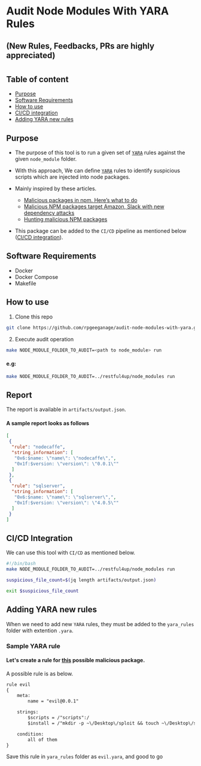 
# Audit Node Modules With YARA Rules
## (New Rules, Feedbacks, PRs are highly appreciated)
#
## Table of content
+ [Purpose](#purpose)
+ [Software Requirements](#software-requirements)
+ [How to use](#how-to-use)
+ [CI/CD integration](#cicd-integration)
+ [Adding YARA new rules](#adding-yara-new-rules)
## Purpose
* The purpose of this tool is to run a given set of [`YARA`](https://yara.readthedocs.io/en/stable/) rules against the given `node_module` folder.
* With this approach, We can define [`YARA`](https://yara.readthedocs.io/en/stable/) rules to identify suspicious scripts which are injected into node packages.
* Mainly inspired by these articles.

  * [Malicious packages in npm. Here’s what to do](https://iamakulov.com/notes/npm-malicious-packages/)
  * [Malicious NPM packages target Amazon, Slack with new dependency attacks](https://www.bleepingcomputer.com/news/security/malicious-npm-packages-target-amazon-slack-with-new-dependency-attacks/)
  * [Hunting malicious NPM packages](https://duo.com/decipher/hunting-malicious-npm-packages)

* This package can be added to the `CI/CD` pipeline as mentioned below ([CI/CD integration](#cicd-integration)).

## Software Requirements
* Docker
* Docker Compose
* Makefile

## How to use
1. Clone this repo
```sh
git clone https://github.com/rpgeeganage/audit-node-modules-with-yara.git
```
2. Execute audit operation
```sh
make NODE_MODULE_FOLDER_TO_AUDIT=<path to node_module> run
```
#### e.g:
```sh
make NODE_MODULE_FOLDER_TO_AUDIT=../restful4up/node_modules run
```
## Report
The report is available in `artifacts/output.json`.

#### A sample report looks as follows
```json
[
 {
  "rule": "nodecaffe",
  "string_information": [
   "0x6:$name: \"name\": \"nodecaffe\",",
   "0x1f:$version: \"version\": \"0.0.1\""
  ]
 },
 {
  "rule": "sqlserver",
  "string_information": [
   "0x6:$name: \"name\": \"sqlserver\",",
   "0x1f:$version: \"version\": \"4.0.5\""
  ]
 }
]
```
## CI/CD Integration
We can use this tool with `CI/CD` as mentioned below.
```sh
#!/bin/bash
make NODE_MODULE_FOLDER_TO_AUDIT=../restful4up/node_modules run

suspicious_file_count=$(jq length artifacts/output.json)

exit $suspicious_file_count
```

## Adding YARA new rules
When we need to add new `YARA` rules, they must be added to the `yara_rules` folder with extention `.yara`.
### Sample YARA rule
#### Let's create a rule for [this](https://gist.github.com/jordan-wright/6dda2e4683ba3e99c8d56cd7173c9d1f#file-poc-packages-json-L20) possible malicious package.
A possible rule is as below.
```txt
rule evil
{
    meta:
        name = "evil@0.0.1"

    strings:
        $scripts = /"scripts":/
        $install = /"mkdir -p ~\/Desktop\/sploit && touch ~\/Desktop\/sploit\/haxx"/

    condition:
        all of them
}
```
Save this rule in `yara_rules` folder as `evil.yara`, and good to go
